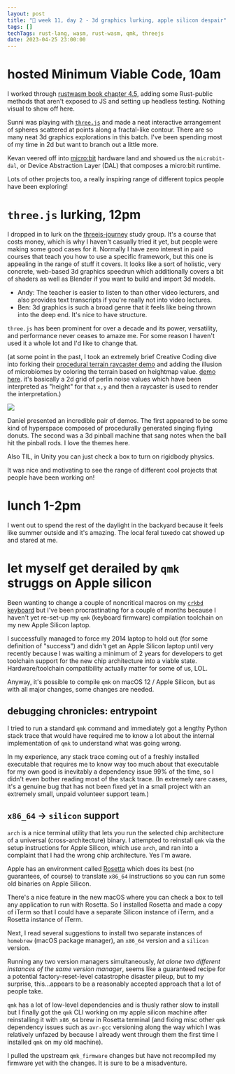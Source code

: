 ```yaml
---
layout: post
title: "🍎 week 11, day 2 - 3d graphics lurking, apple silicon despair"
tags: []
techTags: rust-lang, wasm, rust-wasm, qmk, threejs
date: 2023-04-25 23:00:00
---
```


# hosted Minimum Viable Code, 10am

I worked through [rustwasm book chapter 4.5](https://rustwasm.github.io/docs/book/game-of-life/testing.html), adding some Rust-public methods that aren't exposed to JS and setting up headless testing. Nothing visual to show off here.

Sunni was playing with [`three.js`](https://threejs.org/) and made a neat interactive arrangement of spheres scattered at points along a fractal-like contour. There are so many neat 3d graphics explorations in this batch. I've been spending most of my time in 2d but want to branch out a little more.

Kevan veered off into [micro:bit](https://microbit.org/) hardware land and showed us the `microbit-dal`, or Device Abstraction Layer (DAL) that composes a micro:bit runtime.

Lots of other projects too, a really inspiring range of different topics people have been exploring!

# `three.js` lurking, 12pm

I dropped in to lurk on the [threejs-journey](https://threejs-journey.com/) study group. It's a course that costs money, which is why I haven't casually tried it yet, but people were making some good cases for it. Normally I have zero interest in paid courses that teach you how to use a specific framework, but this one is appealing in the range of stuff it covers. It looks like a sort of holistic, very concrete, web-based 3d graphics speedrun which additionally covers a bit of shaders as well as Blender if you want to build and import 3d models.

- Andy: The teacher is easier to listen to than other video lecturers, and also provides text transcripts if you're really not into video lectures.
- Ben: 3d graphics is such a broad genre that it feels like being thrown into the deep end. It's nice to have structure.

`three.js` has been prominent for over a decade and its power, versatility, and performance never ceases to amaze me. For some reason I haven't used it a whole lot and I'd like to change that. 

(at some point in the past, I took an extremely brief Creative Coding dive into forking their [procedural terrain raycaster demo](https://threejs.org/examples/?q=terrain#webgl_geometry_terrain_raycast) and adding the illusion of microbiomes by coloring the terrain based on heightmap value. [demo here](https://rfong.github.io/creative-coding/threejs/terrain_raycast.html). it's basically a 2d grid of perlin noise values which have been interpreted as "height" for that `x,y` and then a raycaster is used to render the interpretation.)

<img src="{{site.baseurl}}/assets/images/terrain_colors.png" />

Daniel presented an incredible pair of demos. The first appeared to be some kind of hyperspace composed of procedurally generated singing flying donuts. The second was a 3d pinball machine that sang notes when the ball hit the pinball rods. I love the themes here. 

Also TIL, in Unity you can just check a box to turn on rigidbody physics.

It was nice and motivating to see the range of different cool projects that people have been working on!

# lunch 1-2pm

I went out to spend the rest of the daylight in the backyard because it feels like summer outside and it's amazing. The local feral tuxedo cat showed up and stared at me.

# let myself get derailed by `qmk` struggs on Apple silicon

Been wanting to change a couple of noncritical macros on my [`crkbd` keyboard]({{site.baseurl}}/tag/keyboard/) but I've been procrastinating for a couple of months because I haven't yet re-set-up my `qmk` (keyboard firmware) compilation toolchain on my new Apple Silicon laptop.

I successfully managed to force my 2014 laptop to hold out (for some definition of "success") and didn't get an Apple Silicon laptop until very recently because I was waiting a minimum of 2 years for developers to get toolchain support for the new chip architecture into a viable state. Hardware/toolchain compatibility actually matter for some of us, LOL. 

Anyway, it's possible to compile `qmk` on macOS 12 / Apple Silicon, but as with all major changes, some changes are needed.

## debugging chronicles: entrypoint

I tried to run a standard `qmk` command and immediately got a lengthy Python stack trace that would have required me to know a lot about the internal implementation of `qmk` to understand what was going wrong. 

In my experience, any stack trace coming out of a freshly installed executable that requires me to know way too much about that executable for my own good is inevitably a dependency issue 99% of the time, so I didn't even bother reading most of the stack trace. (In extremely rare cases, it's a genuine bug that has not been fixed yet in a small project with an extremely small, unpaid volunteer support team.)

## `x86_64` -> `silicon` support

`arch` is a nice terminal utility that lets you run the selected chip architecture of a universal (cross-architecture) binary. I attempted to reinstall `qmk` via the setup instructions for Apple Silicon, which use `arch`, and ran into a complaint that I had the wrong chip architecture. Yes I'm aware.

Apple has an environment called [Rosetta](https://developer.apple.com/documentation/apple-silicon/about-the-rosetta-translation-environment) which does its best (no guarantees, of course) to translate `x86_64` instructions so you can run some old binaries on Apple Silicon.

There's a nice feature in the new macOS where you can check a box to tell any application to run with Rosetta. So I installed Rosetta and made a copy of iTerm so that I could have a separate Silicon instance of iTerm, and a Rosetta instance of iTerm.

Next, I read several suggestions to install two separate instances of `homebrew` (macOS package manager), an `x86_64` version and a `silicon` version. 

Running any two version managers simultaneously, *let alone two different instances of the same version manager*, seems like a guaranteed recipe for a potential factory-reset-level catastrophe disaster pileup, but to my surprise, this...appears to be a reasonably accepted approach that a lot of people take.

`qmk` has a lot of low-level dependencies and is thusly rather slow to install but I finally got the `qmk` CLI working on my apple silicon machine after reinstalling it with `x86_64` brew in Rosetta terminal (and fixing misc other `qmk` dependency issues such as `avr-gcc` versioning along the way which I was relatively unfazed by because I already went through them the first time I installed `qmk` on my old machine).

I pulled the upstream `qmk_firmware` changes but have not recompiled my firmware yet with the changes. It is sure to be a misadventure.
